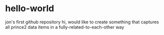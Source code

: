 # hello-world
jon's first github repository
hi, would like to create something that captures all prince2 data items in a fully-related-to-each-other way
